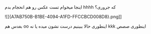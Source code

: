 اینجا میخوام تست عکس رو هم انحجام بدم hhhh که جروری؟

![[{A7AB750B-B1BE-4094-A1FD-FFCCBCD008D8}.png]]


بغدس هم oo اینطوری 
حالا ببینیم درست نشون میده یا نه kkk اینطوری صصص